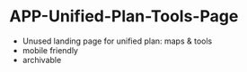 # APP-Unified-Plan-Tools-Page
- Unused landing page for unified plan: maps & tools
- mobile friendly
- archivable
